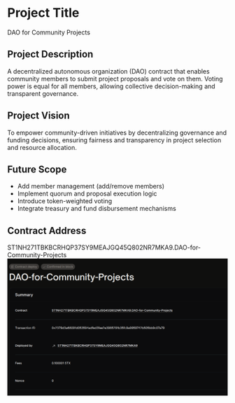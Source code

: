 # Project Title
DAO for Community Projects

## Project Description
A decentralized autonomous organization (DAO) contract that enables community members to submit project proposals and vote on them. Voting power is equal for all members, allowing collective decision-making and transparent governance.

## Project Vision
To empower community-driven initiatives by decentralizing governance and funding decisions, ensuring fairness and transparency in project selection and resource allocation.

## Future Scope
- Add member management (add/remove members)
- Implement quorum and proposal execution logic
- Introduce token-weighted voting
- Integrate treasury and fund disbursement mechanisms

## Contract Address
ST1NH271TBKBCRHQP37SY9MEAJGQ45Q802NR7MKA9.DAO-for-Community-Projects
![alt text](image.png)
